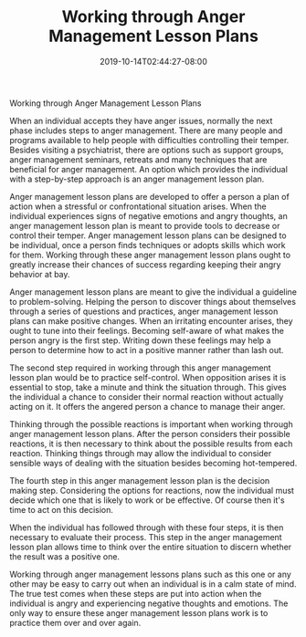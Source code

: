 ﻿---
title: "Working through Anger Management Lesson Plans"
date: 2019-10-14T02:44:27-08:00
description: "anger management Tips for Web Success"
featured_image: "/images/anger management.jpg"
tags: ["anger management"]
---

Working through Anger Management Lesson Plans

When an individual accepts they have anger issues, normally the next phase includes steps to anger management. There are many people and programs available to help people with difficulties controlling their temper. Besides visiting a psychiatrist, there are options such as support groups, anger management seminars, retreats and many techniques that are beneficial for anger management. An option which provides the individual with a step-by-step approach is an anger management lesson plan. 

Anger management lesson plans are developed to offer a person a plan of action when a stressful or confrontational situation arises. When the individual experiences signs of negative emotions and angry thoughts, an anger management lesson plan is meant to provide tools to decrease or control their temper. Anger management lesson plans can be designed to be individual, once a person finds techniques or adopts skills which work for them. Working through these anger management lesson plans ought to greatly increase their chances of success regarding keeping their angry behavior at bay.

Anger management lesson plans are meant to give the individual a guideline to problem-solving. Helping the person to discover things about themselves through a series of questions and practices, anger management lesson plans can make positive changes. When an irritating encounter arises, they ought to tune into their feelings. Becoming self-aware of what makes the person angry is the first step. Writing down these feelings may help a person to determine how to act in a positive manner rather than lash out. 

The second step required in working through this anger management lesson plan would be to practice self-control. When opposition arises it is essential to stop, take a minute and think the situation through. This gives the individual a chance to consider their normal reaction without actually acting on it. It offers the angered person a chance to manage their anger. 

Thinking through the possible reactions is important when working through anger management lesson plans. After the person considers their possible reactions, it is then necessary to think about the possible results from each reaction. Thinking things through may allow the individual to consider sensible ways of dealing with the situation besides becoming hot-tempered. 

The fourth step in this anger management lesson plan is the decision making step. Considering the options for reactions, now the individual must decide which one that is likely to work or be effective. Of course then it's time to act on this decision. 

When the individual has followed through with these four steps, it is then necessary to evaluate their process. This step in the anger management lesson plan allows time to think over the entire situation to discern whether the result was a positive one.

Working through anger management lessons plans such as this one or any other may be easy to carry out when an individual is in a calm state of mind. The true test comes when these steps are put into action when the individual is angry and experiencing negative thoughts and emotions. The only way to ensure these anger management lesson plans work is to practice them over and over again.

